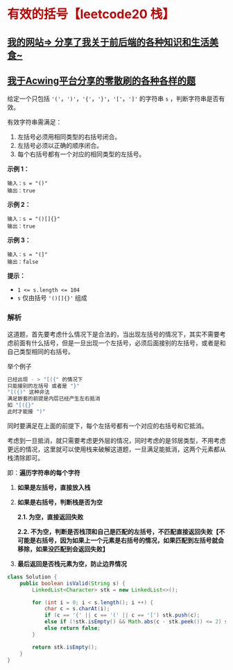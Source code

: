 # <font color='bb000'>有效的括号【leetcode20 栈】</font>

## [我的网站=> 分享了我关于前后端的各种知识和生活美食~](https://www.fanxy.cloud)

## [我于Acwing平台分享的零散刷的各种各样的题](https://www.acwing.com/blog/content/33005/) 

给定一个只包括 `'('`，`')'`，`'{'`，`'}'`，`'['`，`']'` 的字符串 `s` ，判断字符串是否有效。

有效字符串需满足：

1. 左括号必须用相同类型的右括号闭合。
2. 左括号必须以正确的顺序闭合。
3. 每个右括号都有一个对应的相同类型的左括号。

 

**示例 1：**

```
输入：s = "()"
输出：true
```

**示例 2：**

```
输入：s = "()[]{}"
输出：true
```

**示例 3：**

```
输入：s = "(]"
输出：false
```

 

**提示：**

- `1 <= s.length <= 104`
- `s` 仅由括号 `'()[]{}'` 组成





### 解析

这道题，首先要考虑什么情况下是合法的，当出现左括号的情况下，其实不需要考虑前面有什么括号，但是一旦出现一个左括号，必须后面接别的左括号，或者是和自己类型相同的右括号。

举个例子  

```sh
已经出现 - > "[({" 的情况下
只能接别的左括号 或者是 "}" 
"[({)" 这种非法
满足嵌套的前提是内层已经产生左右抵消
如 "[({}" 
此时才能接 ")"
```

同时要满足在上面的前提下，每个左括号都有一个对应的右括号和它抵消。

考虑到一旦抵消，就只需要考虑更外层的情况，同时考虑的是邻居类型，不用考虑更远的情况，这里就可以使用栈来破解这道题，一旦满足能抵消，这两个元素都从栈清除即可。

即：**遍历字符串的每个字符**

1. **如果是左括号，直接放入栈**

2. **如果是右括号，判断栈是否为空**

   **2.1. 为空，直接返回失败**

   **2.2. 不为空，判断是否栈顶和自己是匹配的左括号，不匹配直接返回失败【不可能是右括号，因为如果上一个元素是右括号的情况，如果匹配到左括号就会移除，如果没匹配到会返回失败】**

3. **最后返回是否栈元素为空，防止边界情况**

```java
class Solution {
    public boolean isValid(String s) {
        LinkedList<Character> stk = new LinkedList<>();

        for (int i = 0; i < s.length(); i ++) {
            char c = s.charAt(i);
            if (c == '{' || c == '(' || c == '[') stk.push(c);
            else if (!stk.isEmpty() && Math.abs(c - stk.peek()) <= 2) stk.pop();
            else return false;
        }

        return stk.isEmpty();
    }
}
```

